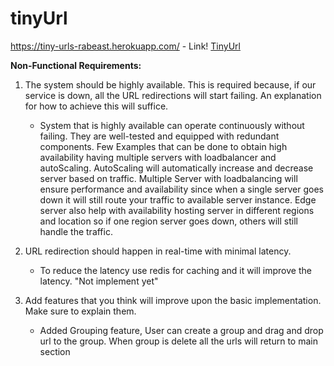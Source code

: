 # tinyUrl

https://tiny-urls-rabeast.herokuapp.com/ - Link!
[TinyUrl](https://tiny-urls-rabeast.herokuapp.com/)

**Non-Functional Requirements:**

1. The system should be highly available. This is required because, if our service is down, all the URL redirections will start failing. An explanation for how to achieve this will suffice.

   - System that is highly available can operate continuously without failing. They are well-tested and equipped with redundant components. Few Examples that can be done to obtain high availability
     having multiple servers with loadbalancer and autoScaling. AutoScaling will automatically increase and decrease server based on traffic. Multiple Server with loadbalancing will ensure performance and availability since when a single server goes down
     it will still route your traffic to available server instance. Edge server also help with availability hosting server in different regions and location so if one region server goes down, others will still handle the traffic.

2. URL redirection should happen in real-time with minimal latency.

   - To reduce the latency use redis for caching and it will improve the latency. "Not implement yet"

3. Add features that you think will improve upon the basic implementation. Make sure to explain them.

   - Added Grouping feature, User can create a group and drag and drop url to the group. When group is delete all the urls will return to main section
